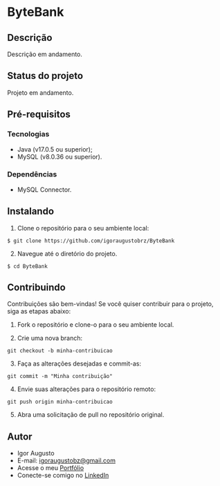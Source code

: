 # ByteBank

## Descrição

Descrição em andamento.

## Status do projeto

Projeto em andamento.

## Pré-requisitos

### Tecnologias

- Java (v17.0.5 ou superior);
- MySQL (v8.0.36 ou superior).

### Dependências

- MySQL Connector.

## Instalando

1. Clone o repositório para o seu ambiente local:

```
$ git clone https://github.com/igoraugustobrz/ByteBank
```

2. Navegue até o diretório do projeto.

```
$ cd ByteBank
```

## Contribuindo

Contribuições são bem-vindas! Se você quiser contribuir para o projeto, siga as etapas abaixo:

1. Fork o repositório e clone-o para o seu ambiente local.

2. Crie uma nova branch:

```
git checkout -b minha-contribuicao
```

3. Faça as alterações desejadas e commit-as:

```
git commit -m "Minha contribuição"
```

4. Envie suas alterações para o repositório remoto:

```
git push origin minha-contribuicao
```

5. Abra uma solicitação de pull no repositório original.

## Autor

- Igor Augusto
- E-mail: igoraugustobz@gmail.com
- Acesse o meu [Portfólio](https://iaugusto.vercel.app/)
- Conecte-se comigo no [LinkedIn](https://www.linkedin.com/in/igorbrz/)
